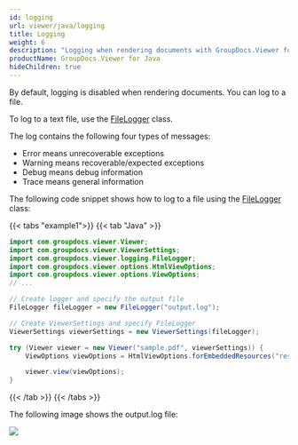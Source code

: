 ```yaml
---
id: logging
url: viewer/java/logging
title: Logging
weight: 6
description: "Logging when rendering documents with GroupDocs.Viewer for Java"
productName: GroupDocs.Viewer for Java
hideChildren: true
---
```

By default, logging is disabled when rendering documents. You can log to a file.

To log to a text file, use the [FileLogger](https://reference.groupdocs.com/viewer/java/com.groupdocs.viewer.logging/FileLogger) class.

The log contains the following four types of messages:

* Error means unrecoverable exceptions
* Warning means recoverable/expected exceptions
* Debug means debug information
* Trace means general information


The following code snippet shows how to log to a file using the [FileLogger](https://reference.groupdocs.com/viewer/java/com.groupdocs.viewer.logging/filelogger/) class:

{{< tabs "example1">}}
{{< tab "Java" >}}
```java
import com.groupdocs.viewer.Viewer;
import com.groupdocs.viewer.ViewerSettings;
import com.groupdocs.viewer.logging.FileLogger;
import com.groupdocs.viewer.options.HtmlViewOptions;
import com.groupdocs.viewer.options.ViewOptions;
// ...

// Create logger and specify the output file
FileLogger fileLogger = new FileLogger("output.log");

// Create ViewerSettings and specify FileLogger
ViewerSettings viewerSettings = new ViewerSettings(fileLogger);

try (Viewer viewer = new Viewer("sample.pdf", viewerSettings)) {
    ViewOptions viewOptions = HtmlViewOptions.forEmbeddedResources("result.html");

    viewer.view(viewOptions);
}
```
{{< /tab >}}
{{< /tabs >}}

The following image shows the output.log file:

![](/viewer/java/images/how-to-set-up-logging-1.png)